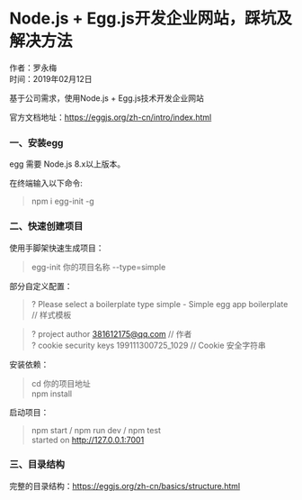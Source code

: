 # Node.js + Egg.js开发企业网站，踩坑及解决方法

作者：罗永梅  
时间：2019年02月12日

基于公司需求，使用Node.js + Egg.js技术开发企业网站

官方文档地址：https://eggjs.org/zh-cn/intro/index.html

### 一、安装egg

egg 需要 Node.js 8.x以上版本。  

在终端输入以下命令:  

> npm i egg-init -g

### 二、快速创建项目 

使用手脚架快速生成项目：

> egg-init 你的项目名称 --type=simple

部分自定义配置：
> ? Please select a boilerplate type simple - Simple egg app boilerplate  // 样式模板

> ? project author 381612175@qq.com  // 作者  
> ? cookie security keys 199111300725_1029  // Cookie 安全字符串


安装依赖：

> cd 你的项目地址  
> npm install

启动项目：

> npm start / npm run dev / npm test  
> started on http://127.0.0.1:7001

### 三、目录结构 

完整的目录结构：https://eggjs.org/zh-cn/basics/structure.html